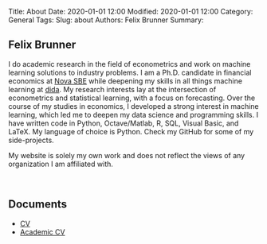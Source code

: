 Title: About
Date: 2020-01-01 12:00
Modified: 2020-01-01 12:00
Category: General
Tags:
Slug: about
Authors: Felix Brunner
Summary:

## Felix Brunner
I do academic research in the field of econometrics and work on machine learning solutions to industry problems.
I am a Ph.D. candidate in financial economics at [Nova SBE](https://www.novasbe.unl.pt/en/) while deepening my skills in all things machine learning at [dida](https://dida.do/).
My research interests lay at the intersection of econometrics and statistical learning, with a focus on forecasting.
Over the course of my studies in economics, I developed a strong interest in machine learning, which led me to deepen my data science and programming skills.
I have written code in Python, Octave/Matlab, R, SQL, Visual Basic, and LaTeX. My language of choice is Python.
Check my GitHub for some of my side-projects.

My website is solely my own work and does not reflect the views of any organization I am affiliated with.

<!-- ![](/assets/images/avatar.jpg) -->

<br/>

## Documents
<ul class="list-group social">
  <li class="list-group-item"><a href="assets/files/cv.pdf"><i class="fa fa-address-card"></i> CV</a></li>
  <li class="list-group-item"><a href="assets/files/academic_cv.pdf"><i class="fa fa-graduation-cap"></i> Academic CV</a></li>
</ul>
